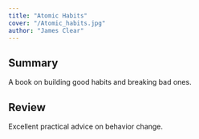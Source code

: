 ```yaml
---
title: "Atomic Habits"
cover: "/Atomic_habits.jpg"
author: "James Clear"
---
```


## Summary
A book on building good habits and breaking bad ones.

## Review
Excellent practical advice on behavior change.
